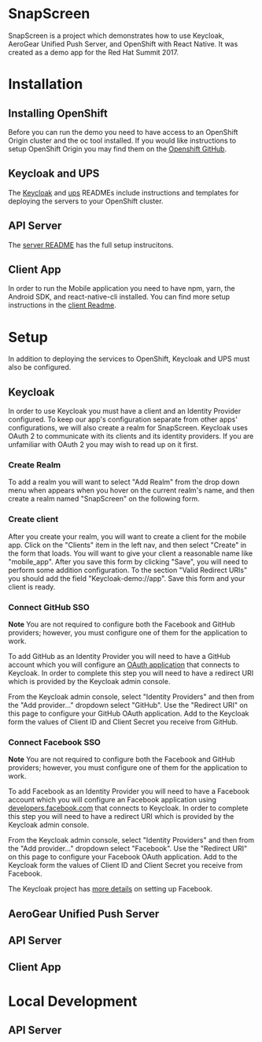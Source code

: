 # SnapScreen 
SnapScreen is a project which demonstrates how to use Keycloak, AeroGear Unified Push Server, and OpenShift with React Native. It was created as a demo app for the Red Hat Summit 2017.  

# Installation

## Installing OpenShift

Before you can run the demo you need to have access to an OpenShift Origin cluster and the oc tool installed.  If you would like instructions to setup OpenShift Origin you may find them on the [Openshift GitHub](https://github.com/openshift/origin/blob/master/docs/cluster_up_down.md).

## Keycloak and UPS

The [Keycloak](./Keycloak/README.md) and [ups](./ups/README.md) READMEs include instructions and templates for deploying the servers to your OpenShift cluster.

## API Server

The [server README](./server/README.md) has the full setup instrucitons.

## Client App

In order to run the Mobile application you need to have npm, yarn, the Android SDK, and react-native-cli installed.  You can find more setup instructions in the [client Readme](./client/README.md).

# Setup

In addition to deploying the services to OpenShift, Keycloak and UPS must also be configured.

## Keycloak

In order to use Keycloak you must have a client and an Identity Provider configured.  To keep our app's configuration separate from other apps' configurations, we will also create a realm for SnapScreen.  Keycloak uses OAuth 2 to communicate with its clients and its identity providers.  If you are unfamiliar with OAuth 2 you may wish to read up on it first.

### Create Realm

To add a realm you will want to select "Add Realm" from the drop down menu when appears when you hover on the current realm's name, and then create a realm named "SnapScreen" on the following form.

### Create client

After you create your realm, you will want to create a client for the mobile app.  Click on the "Clients" item in the left nav, and then select "Create" in the form that loads.  You will want to give your client a reasonable name like "mobile_app".  After you save this form by clicking "Save", you will need to perform some addition configuration.  To the section "Valid Redirect URIs" you should add the field "Keycloak-demo://app".  Save this form and your client is ready.

### Connect GitHub SSO

**Note** You are not required to configure both the Facebook and GitHub providers; however, you must configure one of them for the application to work.

To add GitHub as an Identity Provider you will need to have a GitHub account which you will configure an [OAuth application](https://github.com/settings/developers) that connects to Keycloak. In order to complete this step you will need to have a redirect URI which is provided by the Keycloak admin console. 

From the Keycloak admin console, select "Identity Providers" and then from the "Add provider..." dropdown select "GitHub".  Use the "Redirect URI" on this page to configure your GitHub OAuth application.  Add to the Keycloak form the values of Client ID and Client Secret you receive from GitHub.

### Connect Facebook SSO

**Note** You are not required to configure both the Facebook and GitHub providers; however, you must configure one of them for the application to work.

To add Facebook as an Identity Provider you will need to have a Facebook account which you will configure an Facebook application using [developers.facebook.com](https://developers.facebook.com/) that connects to Keycloak. In order to complete this step you will need to have a redirect URI which is provided by the Keycloak admin console. 

From the Keycloak admin console, select "Identity Providers" and then from the "Add provider..." dropdown select "Facebook".  Use the "Redirect URI" on this page to configure your Facebook OAuth application.  Add to the Keycloak form the values of Client ID and Client Secret you receive from Facebook.

The Keycloak project has [more details](https://github.com/keycloak/keycloak/tree/master/examples/broker/facebook-authentication#make-sure-youve-set-up-a-application-in-facebook) on setting up Facebook.

## AeroGear Unified Push Server



## API Server

## Client App

# Local Development

## API Server
